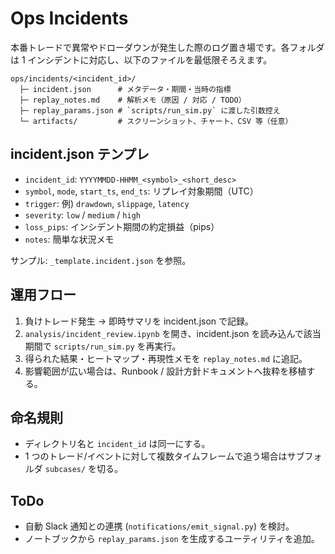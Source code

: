 # Ops Incidents

本番トレードで異常やドローダウンが発生した際のログ置き場です。各フォルダは 1 インシデントに対応し、以下のファイルを最低限そろえます。

```
ops/incidents/<incident_id>/
  ├─ incident.json      # メタデータ・期間・当時の指標
  ├─ replay_notes.md    # 解析メモ（原因 / 対応 / TODO）
  ├─ replay_params.json # `scripts/run_sim.py` に渡した引数控え
  └─ artifacts/         # スクリーンショット、チャート、CSV 等（任意）
```

## incident.json テンプレ
- `incident_id`: `YYYYMMDD-HHMM_<symbol>_<short_desc>`
- `symbol`, `mode`, `start_ts`, `end_ts`: リプレイ対象期間（UTC）
- `trigger`: 例) `drawdown`, `slippage`, `latency`
- `severity`: `low` / `medium` / `high`
- `loss_pips`: インシデント期間の約定損益（pips）
- `notes`: 簡単な状況メモ

サンプル: `_template.incident.json` を参照。

## 運用フロー
1. 負けトレード発生 → 即時サマリを incident.json で記録。
2. `analysis/incident_review.ipynb` を開き、incident.json を読み込んで該当期間で `scripts/run_sim.py` を再実行。
3. 得られた結果・ヒートマップ・再現性メモを `replay_notes.md` に追記。
4. 影響範囲が広い場合は、Runbook / 設計方針ドキュメントへ抜粋を移植する。

## 命名規則
- ディレクトリ名と `incident_id` は同一にする。
- 1 つのトレード/イベントに対して複数タイムフレームで追う場合はサブフォルダ `subcases/` を切る。

## ToDo
- 自動 Slack 通知との連携 (`notifications/emit_signal.py`) を検討。
- ノートブックから `replay_params.json` を生成するユーティリティを追加。

